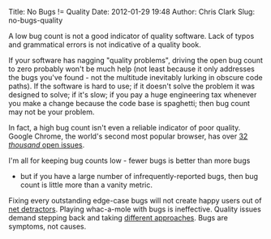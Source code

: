 Title: No Bugs != Quality
Date: 2012-01-29 19:48
Author: Chris Clark
Slug: no-bugs-quality

A low bug count is not a good indicator of quality software. Lack of
typos and grammatical errors is not indicative of a quality book.  
  
If your software has nagging "quality problems", driving the open bug
count to zero probably won't be much help (not least because it only
addresses the bugs you've found - not the multitude inevitably lurking
in obscure code paths). If the software is hard to use; if it doesn't
solve the problem it was designed to solve; if it's slow; if you pay a
huge engineering tax whenever you make a change because the code base is
spaghetti; then bug count may not be your problem.  
  
In fact, a high bug count isn't even a reliable indicator of poor
quality. Google Chrome, the world's second most popular browser, has
over [32 *thousand* open
issues](http://code.google.com/p/chromium/issues/list?can=2&q=&colspec=ID+Pri+Mstone+ReleaseBlock+Area+Feature+Status+Owner+Summary&x=mstone&y=owner&cells=tiles).  
  
I'm all for keeping bug counts low - fewer bugs is better than more bugs
- but if you have a large number of infrequently-reported bugs, then bug
count is little more than a vanity metric.   
  
Fixing every outstanding edge-case bugs will not create happy users out
of [net detractors](http://www.netpromoter.com/np/calculate.jsp).
Playing whac-a-mole with bugs is ineffective. Quality issues demand
stepping back and taking [different
approaches](http://www.grahambrooks.com/blog/metrics-based-refactoring-for-cleaner-code/).
Bugs are symptoms, not causes.
